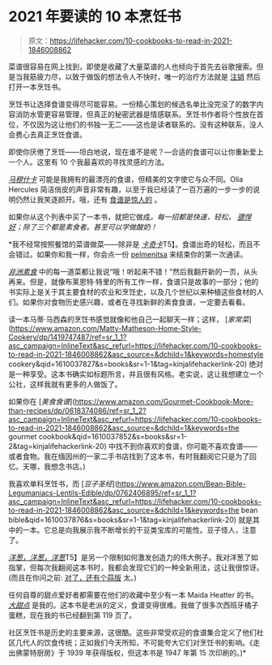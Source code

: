 # 2021 年要读的 10 本烹饪书

> 原文：<https://lifehacker.com/10-cookbooks-to-read-in-2021-1846008862>

菜谱很容易在网上找到，即使是收藏了大量菜谱的人也倾向于首先去谷歌搜索。但是当我筋疲力尽，以致于做饭的想法令人不快时，唯一的治疗方法就是 [注销](https://lifehacker.com/how-to-organize-your-recipes-offline-1835468110) 然后打开一本烹饪书。

烹饪书让选择食谱变得尽可能容易。一份精心策划的候选名单比没完没了的数字内容消防水管更容易管理，但真正的秘密武器是情感联系。烹饪书作者将个性放在首位，不仅因为这让他们的书独一无二——这也是读者联系的。没有这种联系，没人会费心去真正烹饪食谱。

即使你厌倦了烹饪——坦白地说，现在谁不是呢？—合适的食谱可以让你重新爱上一个人。这里有 10 个我最喜欢的寻找灵感的方法。

[*马穆什卡*](https://www.amazon.com/Mamushka-Recipes-Ukraine-Eastern-Europe/dp/1616289619/ref=sr_1_1?asc_campaign=InlineText&asc_refurl=https://lifehacker.com/10-cookbooks-to-read-in-2021-1846008862&asc_source=&dchild=1&keywords=mamushka&qid=1610037720&s=books&sr=1-1&tag=kinjalifehackerlink-20) 可能是我拥有的最漂亮的食谱，但精美的文字使它与众不同。Olia Hercules 简洁俏皮的声音非常有趣，以至于我已经读了一百万遍的一步一步的说明仍然让我笑逐颜开。哦，还有 [食谱是惊人的](https://skillet.lifehacker.com/lets-make-some-dumplings-1845520714) 。

如果你从这个列表中买了一本书，就把它做成[](https://www.amazon.com/Indian-ish-Recipes-Antics-Modern-American/dp/1328482472?asc_campaign=InlineText&asc_refurl=https://lifehacker.com/10-cookbooks-to-read-in-2021-1846008862&asc_source=&tag=kinjalifehackerlink-20)*。每一招都是快速，轻松， [骠悍好](https://skillet.lifehacker.com/try-using-feta-in-saag-paneer-for-a-tangy-twist-1834758561)；除了三个都是素食者。甚至可以学做酸奶！*

 *我不经常按照餐馆的菜谱做菜——除非是 [*卡奇卡*](https://www.amazon.com/Kachka-Russian-Bonnie-Frumkin-Morales/dp/1250087600/ref=sr_1_1?asc_campaign=InlineText&asc_refurl=https://lifehacker.com/10-cookbooks-to-read-in-2021-1846008862&asc_source=&dchild=1&keywords=Kachka&qid=1610037767&s=books&sr=1-1&tag=kinjalifehackerlink-20)T5】。食谱出奇的轻松，而且不会错过。如果你和我一样，你会点一份 [pelmenitsa](https://www.amazon.com/Quality-Russian-Ukraine-Pelmeni-Dumplings/dp/B01E1KVPVM?asc_campaign=InlineText&asc_refurl=https://lifehacker.com/10-cookbooks-to-read-in-2021-1846008862&asc_source=&tag=kinjalifehackerlink-20) 来结束你的第一次通读。

[*非洲素食*](https://www.amazon.com/Afro-Vegan-Farm-Fresh-African-Caribbean-Southern/dp/1607745313/ref=sr_1_1?asc_campaign=InlineText&asc_refurl=https://lifehacker.com/10-cookbooks-to-read-in-2021-1846008862&asc_source=&dchild=1&keywords=afro-vegan&qid=1610037797&s=books&sr=1-1&tag=kinjalifehackerlink-20) 中的每一道菜都让我说“哦！听起来不错！”然后我翻开新的一页，从头再来。但是，就像布莱恩特·特里的所有工作一样，食谱只是故事的一部分；他的书实际上是关于其主要食材的农业和烹饪史，以及几个世纪以来种植这些食材的人们。如果你对食物历史感兴趣，或者在寻找新鲜的素食食谱，一定要去看看。

读一本马蒂·马西森的烹饪书感觉就像和他自己一起聊天一样；这样， [*家常菜*](https://www.amazon.com/Matty-Matheson-Home-Style-Cookery/dp/1419747487/ref=sr_1_1?asc_campaign=InlineText&asc_refurl=https://lifehacker.com/10-cookbooks-to-read-in-2021-1846008862&asc_source=&dchild=1&keywords=homestyle cookery&qid=1610037827&s=books&sr=1-1&tag=kinjalifehackerlink-20) 绝对是一种享受。这本书确实如标题所言，并且很有风格。老实说，这让我想建立一个公社，这样我就有更多的人做饭了。

如果你在 [*美食食谱*](https://www.amazon.com/Gourmet-Cookbook-More-than-recipes/dp/0618374086/ref=sr_1_2?asc_campaign=InlineText&asc_refurl=https://lifehacker.com/10-cookbooks-to-read-in-2021-1846008862&asc_source=&dchild=1&keywords=the gourmet cookbook&qid=1610037852&s=books&sr=1-2&tag=kinjalifehackerlink-20) 中找不到你喜欢的食谱，你可能不喜欢食谱——或者食物。我在缅因州的一家二手书店找到了这本书，有时我翻阅它只是为了回忆。天哪，我想念书店。)

我喜欢单科烹饪书，而 [*豆子圣经*](https://www.amazon.com/Bean-Bible-Legumaniacs-Lentils-Edible/dp/0762406895/ref=sr_1_1?asc_campaign=InlineText&asc_refurl=https://lifehacker.com/10-cookbooks-to-read-in-2021-1846008862&asc_source=&dchild=1&keywords=the bean bible&qid=1610037876&s=books&sr=1-1&tag=kinjalifehackerlink-20) 就是其中的一本。它总是向我展示我不断增长的干豆类宝库的可能性。豆子怪人，注意了。

[*洋葱，洋葱，洋葱*](https://www.amazon.com/Onions-Delicious-Recipes-Favorite-Ingredient/dp/1881527549/ref=tmm_pap_swatch_0?_encoding=UTF8&asc_campaign=InlineText&asc_refurl=https://lifehacker.com/10-cookbooks-to-read-in-2021-1846008862&asc_source=&qid=&sr=&tag=kinjalifehackerlink-20)T5】是另一个限制如何激发创造力的伟大例子。我对洋葱了如指掌，但每次我翻阅这本书时，我都会发现它们的一种全新用法，这让我很惊讶。(而且在你问之前: [对了，还有个蒜版](https://www.amazon.com/Garlic-Exceptional-Recipes-Indispensable-Ingredient/dp/0395892546?asc_campaign=InlineText&asc_refurl=https://lifehacker.com/10-cookbooks-to-read-in-2021-1846008862&asc_source=&tag=kinjalifehackerlink-20) 太。)

任何自尊的甜点爱好者都需要在他们的收藏中至少有一本 Maida Heatter 的书。 [*大甜点*](https://www.amazon.com/Maida-Heatters-Book-Great-Desserts/dp/0836278615?asc_campaign=InlineText&asc_refurl=https://lifehacker.com/10-cookbooks-to-read-in-2021-1846008862&asc_source=&tag=kinjalifehackerlink-20) 是我的。这本书是老派的定义，食谱变得很难。我做了很多次西班牙橘子蛋糕，现在我的书已经翻到第 119 页了。

社区烹饪书是历史的主要来源，这很酷。这些非常受欢迎的食谱集合定义了他们社区几代人的饮食传统；正如我们今天所知，不可能夸大它们对烹饪书的影响。《走出佛蒙特厨房》于 1939 年获得版权，但这本书是 1947 年第 15 次印刷的。)*